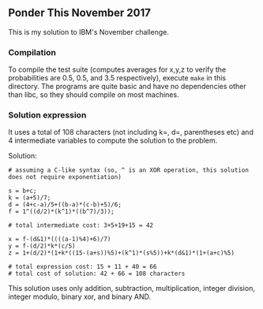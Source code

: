 ## Ponder This November 2017

This is my solution to IBM's November challenge.

### Compilation

To compile the test suite (computes averages for x,y,z to verify the probabilities are 0.5, 0.5, and 3.5 respectively),
execute `make` in this directory. The programs are quite basic and have no dependencies other than libc, so they should
compile on most machines.

### Solution expression

It uses a total of 108 characters (not including k=, d=, parentheses etc) and 4 intermediate variables to compute the solution to the problem.

Solution:

	# assuming a C-like syntax (so, ^ is an XOR operation, this solution does not require exponentiation)
	
	s = b+c;
	k = (a+5)/7;
	d = (4+c-a)/5+((b-a)*(c-b)+5)/6;
	f = 1^((d/2)*(k^1)*((b^7)/3));
	
	# total intermediate cost: 3+5+19+15 = 42
	
	x = f-(d&1)*((((a-1)%4)+6)/7)
	y = f-(d/2)*k*(c/5)
	z = 1+(d/2)*(1+k*((15-(a+s))%5)+(k^1)*(s%5))+k*(d&1)*(1+(a+c)%5)
	
	# total expression cost: 15 + 11 + 40 = 66
	# total cost of solution: 42 + 66 = 108 characters

This solution uses only addition, subtraction, multiplication, integer division, integer modulo, binary xor, and binary AND.

